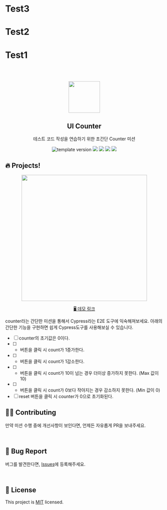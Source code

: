 # Test3

# Test2

# Test1

<br/>
<br/>

<p align="middle" >
  <img width="100;" src="src/images/counter_icon.png"/>
</p>
<h2 align="middle">UI Counter</h2>
<p align="middle">테스트 코드 작성을 연습하기 위한 초간단 Counter 미션</p>
<p align="middle">
  <img src="https://img.shields.io/badge/version-1.0.0-blue?style=flat-square" alt="template version"/>
  <img src="https://img.shields.io/badge/language-html-red.svg?style=flat-square"/>
  <img src="https://img.shields.io/badge/language-css-blue.svg?style=flat-square"/>
  <img src="https://img.shields.io/badge/language-js-yellow.svg?style=flat-square"/>
  <img src="https://img.shields.io/badge/license-MIT-brightgreen.svg?style=flat-square"/>
</p>

## 🔥 Projects!

<p align="middle">
  <img width="400" src="src/images/ui_counter.jpg">
</p>

<p align="middle">
  <a href="https://blackcoffee-study.github.io/js-counter-test/">🖥️ 데모 링크</a>
</p>

counter라는 간단한 미션을 통해서 Cypress라는 E2E 도구에 익숙해져보세요. 아래의 간단한 기능을 구현하면 쉽게 Cypress도구를 사용해보실 수 있습니다.

- [ ] counter의 초기값은 0이다.
- [ ] - 버튼을 클릭 시 count가 1증가한다.
- [ ] - 버튼을 클릭 시 count가 1감소한다.
- [ ] - 버튼을 클릭 시 count가 10이 넘는 경우 더이상 증가하지 못한다. (Max 값이 10)
- [ ] - 버튼을 클릭 시 count가 0보다 작아지는 경우 감소하지 못한다. (Min 값이 0)
- [ ] reset 버튼을 클릭 시 counter가 0으로 초기화된다.

## 👏🏼 Contributing

만약 미션 수행 중에 개선사항이 보인다면, 언제든 자유롭게 PR을 보내주세요.

<br>

## 🐞 Bug Report

버그를 발견한다면, [Issues](https://github.com/blackcoffee-study/js-counter-test/issues)에 등록해주세요.

<br>

## 📝 License

This project is [MIT](https://github.com/blackcoffee-study/js-counter-test/blob/main/LICENSE) licensed.

